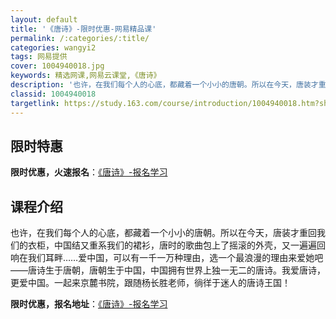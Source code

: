 ```yaml
---
layout: default
title: '《唐诗》-限时优惠-网易精品课'
permalink: /:categories/:title/
categories: wangyi2
tags: 网易提供
cover: 1004940018.jpg
keywords: 精选网课,网易云课堂,《唐诗》
description: '也许，在我们每个人的心底，都藏着一个小小的唐朝。所以在今天，唐装才重回我们的衣柜，中国结又重系我们的裙衫，唐时的歌曲包上'
classid: 1004940018
targetlink: https://study.163.com/course/introduction/1004940018.htm?share=1&shareId=1025206652&utm_campaign=share&utm_medium=iphoneShare&utm_source=&utm_u=1025206652
---
```


## 限时特惠

**限时优惠，火速报名**：[《唐诗》-报名学习](https://study.163.com/course/introduction/1004940018.htm?share=1&shareId=1025206652&utm_campaign=share&utm_medium=iphoneShare&utm_source=&utm_u=1025206652)

## 课程介绍

也许，在我们每个人的心底，都藏着一个小小的唐朝。所以在今天，唐装才重回我们的衣柜，中国结又重系我们的裙衫，唐时的歌曲包上了摇滚的外壳，又一遍遍回响在我们耳畔……爱中国，可以有一千一万种理由，选一个最浪漫的理由来爱她吧——唐诗生于唐朝，唐朝生于中国，中国拥有世界上独一无二的唐诗。我爱唐诗，更爱中国。一起来京麓书院，跟随杨长胜老师，徜徉于迷人的唐诗王国！

**限时优惠，报名地址**：[《唐诗》-报名学习](https://study.163.com/course/introduction/1004940018.htm?share=1&shareId=1025206652&utm_campaign=share&utm_medium=iphoneShare&utm_source=&utm_u=1025206652)

